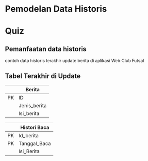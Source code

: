 
# Pemodelan Data Historis

# Quiz
## Pemanfaatan data historis
contoh data historis terakhir update berita di aplikasi Web Club Futsal
## Tabel Terakhir di Update
||Berita|
|---|---|
|PK|ID|
||Jenis_berita|
||Isi_berita|

||Histori Baca|
|---|---|
|PK|Id_berita|
|PK|Tanggal_Baca|
||Isi_Berita|
